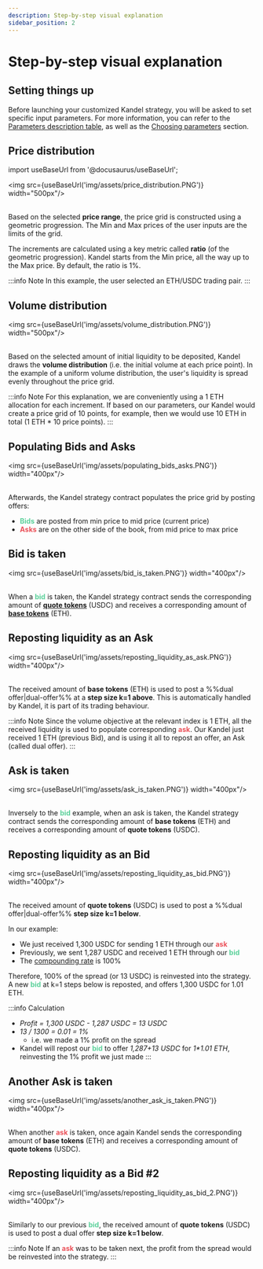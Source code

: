 ```yaml
---
description: Step-by-step visual explanation
sidebar_position: 2
---
```



# Step-by-step visual explanation


## Setting things up

Before launching your customized Kandel strategy, you will be asked to set specific input parameters. For more information, you can refer to the [Parameters description table](./parameters.md), as well as the [Choosing parameters](./choosing-parameters.md) section.


## Price distribution

import useBaseUrl from '@docusaurus/useBaseUrl';

<img src={useBaseUrl('img/assets/price_distribution.PNG')} width="500px"/><br /><br />

Based on the selected **price range**, the price grid is constructed using a geometric progression. The Min and Max prices of the user inputs are the limits of the grid. 

The increments are calculated using a key metric called **ratio** (of the geometric progression). Kandel starts from the Min price, all the way up to the Max price.
By default, the ratio is 1%. 

:::info Note
In this example, the user selected an ETH/USDC trading pair.
:::

## Volume distribution

<img src={useBaseUrl('img/assets/volume_distribution.PNG')} width="500px"/><br /><br />

Based on the selected amount of initial liquidity to be deposited, Kandel draws the **volume distribution** (i.e. the initial volume at each price point).
In the example of a uniform volume distribution, the user's liquidity is spread evenly throughout the price grid.<br />

:::info Note
For this explanation, we are conveniently using a 1 ETH allocation for each increment. If based on our parameters, our Kandel would create a price grid of 10 points, for example, then we would use 10 ETH in total (1 ETH * 10 price points).
:::

## Populating Bids and Asks

<img src={useBaseUrl('img/assets/populating_bids_asks.PNG')} width="400px"/><br /><br />

Afterwards, the Kandel strategy contract populates the price grid by posting offers:

* **<font color="#5cd19b">Bids</font>** are posted from min price to mid price (current price)
* **<font color="#eb525a">Asks</font>** are on the other side of the book, from mid price to max price


## Bid is taken

<img src={useBaseUrl('img/assets/bid_is_taken.PNG')} width="400px"/><br /><br />

When a **<font color="#5cd19b">bid</font>** is taken, the Kandel strategy contract sends the corresponding amount of [**quote tokens**](../../../developers/terms/base-quote.md) (USDC) and receives a corresponding amount of [**base tokens**](../../../developers/terms/base-quote.md) (ETH). 


## Reposting liquidity as an Ask

<img src={useBaseUrl('img/assets/reposting_liquidity_as_ask.PNG')} width="400px"/><br /><br />

The received amount of **base tokens** (ETH) is used to post a %%dual offer|dual-offer%% at a **step size k=1 above**. This is automatically handled by Kandel, it is part of its trading behaviour.

:::info Note
Since the volume objective at the relevant index is 1 ETH, all the received liquidity is used to populate corresponding **<font color="#eb525a">ask</font>**. Our Kandel just received 1 ETH (previous Bid), and is using it all to repost an offer, an Ask (called dual offer).
:::

## Ask is taken

<img src={useBaseUrl('img/assets/ask_is_taken.PNG')} width="400px"/><br /><br />

Inversely to the **<font color="#5cd19b">bid</font>** example, when an ask is taken, the Kandel strategy contract sends the corresponding amount of **base tokens** (ETH) and receives a corresponding amount of **quote tokens** (USDC). 


## Reposting liquidity as an Bid

<img src={useBaseUrl('img/assets/reposting_liquidity_as_bid.PNG')} width="400px"/><br /><br />

The received amount of **quote tokens** (USDC) is used to post a %%dual offer|dual-offer%% **step size k=1 below**.

In our example:

* We just received 1,300 USDC for sending 1 ETH through our **<font color="#eb525a">ask</font>**
* Previously, we sent 1,287 USDC and received 1 ETH through our **<font color="#5cd19b">bid</font>**
* The [compounding rate](./parameters.md) is 100%

Therefore, 100% of the spread (or 13 USDC) is reinvested into the strategy. A new **<font color="#5cd19b">bid</font>** at k=1 steps below is reposted, and offers 1,300 USDC for 1.01 ETH.

:::info Calculation
* _Profit = 1,300 USDC - 1,287 USDC = 13 USDC_
* _13 / 1300 = 0.01 = 1%_
    * i.e. we made a 1% profit on the spread
* Kandel will repost our **<font color="#5cd19b">bid</font>** to offer _1,287+13 USDC_ for _1*1.01 ETH_, reinvesting the 1% profit we just made
:::

## Another Ask is taken

<img src={useBaseUrl('img/assets/another_ask_is_taken.PNG')} width="400px"/><br /><br />

When another **<font color="#eb525a">ask</font>** is taken, once again Kandel sends the corresponding amount of **base tokens** (ETH) and receives a corresponding amount of **quote tokens** (USDC). 

## Reposting liquidity as a Bid #2

<img src={useBaseUrl('img/assets/reposting_liquidity_as_bid_2.PNG')} width="400px"/><br /><br />

Similarly to our previous **<font color="#5cd19b">bid</font>**, the received amount of **quote tokens** (USDC) is used to post a dual offer **step size k=1 below**.

:::info Note
If an **<font color="#eb525a">ask</font>** was to be taken next, the profit from the spread would be reinvested into the strategy.
:::